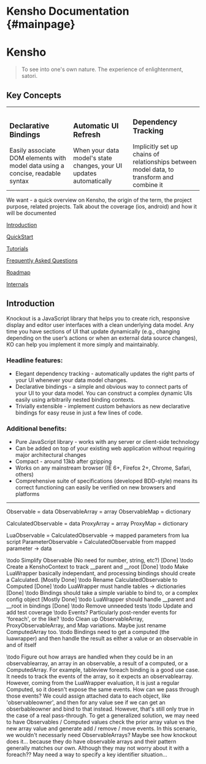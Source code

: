 Kensho Documentation    {#mainpage}
============

# Kensho
> To see into one's own nature. The experience of enlightenment, satori.

## Key Concepts
<table>
<tr>
<td>
<h3>Declarative Bindings</h3>
Easily associate DOM elements with model data using a concise, readable syntax
</td>
<td>
<h3>Automatic UI Refresh</h3>
When your data model's state changes, your UI updates automatically
</td>
<td>
<h3>Dependency Tracking</h3>
Implicitly set up chains of relationships between model data, to transform and combine it
</td>
</tr>
</table>

We want - a quick overview on Kensho, the origin of the term, the project purpose, related projects.
Talk about the coverage (ios, android) and how it will be documented

[Introduction](doc/Introduction.md)

[QuickStart](doc/QuickStart.md)

[Tutorials](doc/Tutorials.md)

[Frequently Asked Questions](doc/FAQ.md)

[Roadmap](doc/Roadmap.md)

[Internals](doc/Internals.md)




## Introduction
Knockout is a JavaScript library that helps you to create rich, responsive display and editor user interfaces with a clean underlying data model. Any time you have sections of UI that update dynamically (e.g., changing depending on the user’s actions or when an external data source changes), KO can help you implement it more simply and maintainably. 

### Headline features:
- Elegant dependency tracking - automatically updates the right parts of your UI whenever your data model changes.
- Declarative bindings - a simple and obvious way to connect parts of your UI to your data model. You can construct a complex dynamic UIs easily using arbitrarily nested binding contexts.
- Trivially extensible - implement custom behaviors as new declarative bindings for easy reuse in just a few lines of code.

### Additional benefits:

- Pure JavaScript library - works with any server or client-side technology
- Can be added on top of your existing web application without requiring major architectural changes
- Compact - around 13kb after gzipping
- Works on any mainstream browser (IE 6+, Firefox 2+, Chrome, Safari, others)
- Comprehensive suite of specifications (developed BDD-style) means its correct functioning can easily be verified on new browsers and platforms


-----

 Observable = data
 ObservableArray = array
 ObservableMap = dictionary

CalculatedObservable = data
ProxyArray = array
ProxyMap = dictionary

LuaObservable = CalculatedObservable -> mapped parameters from lua script
ParameterObservable = CalculatedObservable from mapped parameter -> data


\todo Simplify Observable (No need for number, string, etc?)    [Done]
\todo Create a KenshoContext to track __parent and __root       [Done]
\todo Make LuaWrapper basically independant, and processing bindings should create a Calculated. [Mostly Done]
\todo Rename CalculatedObservable to Computed   [Done]
\todo LuaWrapper must handle tables -> dictionaries [Done]
\todo Bindings should take a simple variable to bind to, or a complex config object [Mostly Done]
\todo LuaWrapper should handle __parent and __root in bindings [Done]
\todo Remove unneeded tests
\todo Update and add test coverage
\todo Events? Particularly post-render events for 'foreach', or the like?
\todo Clean up ObservableArray, ProxyObservableArray, and Map variations.  Maybe just rename ComputedArray too.
\todo Bindings need to get a computed (the luawrapper) and then handle the result as either a 
    value or an observable in and of itself

\todo Figure out how arrays are handled when they could be in an observablearray, an array in an observable, 
    a result of a computed, or a ComputedArray.  For example, tableview foreach binding is a good use case.  It needs
    to track the events of the array, so it expects an observablearray.  However, coming from the LuaWrapper evaluation,
    it is just a regular Computed, so it doesn't expose the same events.  How can we pass through those events?  We could assign
    attached data to each object, like 'observableowner', and then for any value see if we can get an obserbableowner and bind to
    that instead.  However, that's still only true in the case of a real pass-through.  To get a generalized solution, we may need 
    to have Observables / Computed values check the prior array value vs the new array value and generate add / remove / move 
    events.  In this scenario, we wouldn't necessarly need ObservableArrays?  Maybe see how knockout does it... because they do have
    observable arrays and their pattern generally matches our own.  Although they may not worry about it with a foreach??
    May need a way to specify a key identifier situation...

